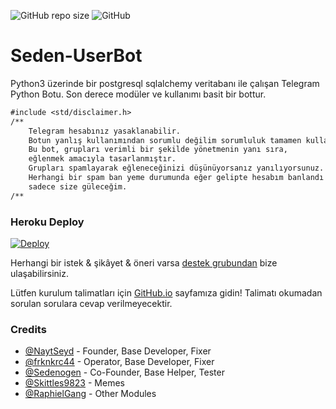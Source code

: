 ![GitHub repo size](https://img.shields.io/github/repo-size/TeamDerUntergang/Telegram-SedenUserBot?color=Blue&label=Repo%20Boyutu)
![GitHub](https://img.shields.io/github/license/TeamDerUntergang/Telegram-SedenUserBot?color=Orange&label=Lisans)

# Seden-UserBot

Python3 üzerinde bir postgresql sqlalchemy veritabanı ile çalışan Telegram Python Botu. Son derece modüler ve kullanımı basit bir bottur.

````markdown
#include <std/disclaimer.h>
/**
    Telegram hesabınız yasaklanabilir.
    Botun yanlış kullanımından sorumlu değilim sorumluluk tamamen kullanıcıya aittir.
    Bu bot, grupları verimli bir şekilde yönetmenin yanı sıra,
    eğlenmek amacıyla tasarlanmıştır.
    Grupları spamlayarak eğleneceğinizi düşünüyorsanız yanılıyorsunuz.
    Herhangi bir spam ban yeme durumunda eğer gelipte hesabım banlandı diye yazarsanız
    sadece size güleceğim.
/**
````

### Heroku Deploy
[![Deploy](https://www.herokucdn.com/deploy/button.svg)](https://heroku.com/deploy?template=https://github.com/TeamDerUntergang/Telegram-SedenUserBot/tree/seden)

Herhangi bir istek & şikâyet & öneri varsa [destek grubundan](https://t.me/SedenUserBotSupport) bize ulaşabilirsiniz.

Lütfen kurulum talimatları için [GitHub.io](https://teamderuntergang.github.io/pyrogram.html) sayfamıza gidin! Talimatı okumadan sorulan sorulara cevap verilmeyecektir.

### Credits
*   [@NaytSeyd](https://github.com/NaytSeyd) - Founder, Base Developer, Fixer
*   [@frknkrc44](https://github.com/frknkrc44) - Operator, Base Developer, Fixer
*   [@Sedenogen](https://github.com/ciyanogen) - Co-Founder, Base Helper, Tester
*   [@Skittles9823](https://github.com/skittles9823/SkittBot) - Memes
*   [@RaphielGang](https://github.com/raphielgang) - Other Modules

